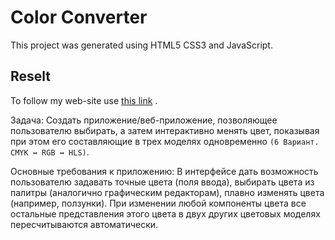 # Color Converter

This project was generated using HTML5 CSS3 and JavaScript.

## Reselt

To follow my web-site use [this link](https://lesiapashuk.github.io/Color-Picker/color.html) .

Задача:
Создать приложение/веб-приложение, позволяющее пользователю выбирать, а
затем интерактивно менять цвет, показывая при этом его составляющие в трех
моделях одновременно `(6 Вариант. CMYK ↔ RGB ↔ HLS)`.

Основные требования к приложению:
В интерфейсе дать возможность пользователю задавать точные цвета (поля
ввода), выбирать цвета из палитры (аналогично графическим редакторам), плавно
изменять цвета (например, ползунки).
При изменении любой компоненты цвета все остальные представления этого
цвета в двух других цветовых моделях пересчитываются автоматически.
